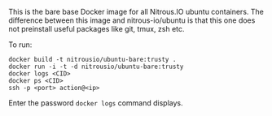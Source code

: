 This is the bare base Docker image for all Nitrous.IO ubuntu containers. The difference between this image and nitrous-io/ubuntu is that this one does not preinstall useful packages like git, tmux, zsh etc.

To run:

```
docker build -t nitrousio/ubuntu-bare:trusty .
docker run -i -t -d nitrousio/ubuntu-bare:trusty
docker logs <CID>
docker ps <CID>
ssh -p <port> action@<ip>
```

Enter the password `docker logs` command displays.
